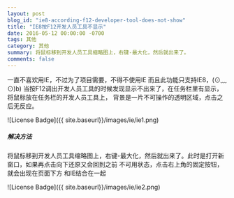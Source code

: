 ```yaml
---
layout: post
blog_id: "ie8-according-f12-developer-tool-does-not-show"
title: "IE8按F12开发人员工具不显示"
date: 2016-05-12 00:00:00 -0700
tags: 其他
category: 其他
summary: 将鼠标移到开发人员工具缩略图上，右键-最大化，然后就出来了。
comments: false
---
```


一直不喜欢用IE，不过为了项目需要，不得不使用IE 而且此功能只支持IE8，(⊙﹏⊙)b)
当按F12调出开发人员工具的时候发现显示不出来了，在任务栏里有显示，将鼠标放在任务栏的开发人员工具上，
背景是一片不可操作的透明区域，点击之后无反应。

![License Badge]({{ site.baseurl}}/images/ie/ie1.png)

##### **解决方法**

将鼠标移到开发人员工具缩略图上，右键-最大化，然后就出来了。此时是打开新窗口，如果再点击向下还原又会回到之前
不可用状态，点击右上角的固定按钮，就会出现在页面下方 和IE结合在一起

![License Badge]({{ site.baseurl}}/images/ie/ie2.png)